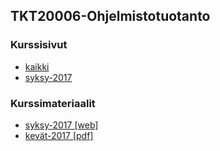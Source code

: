 ## TKT20006-Ohjelmistotuotanto

### Kurssisivut
* [kaikki](https://courses.helsinki.fi/fi/tkt20006/)
* [syksy-2017](https://courses.helsinki.fi/fi/tkt20006/119284702)

### Kurssimateriaalit
* [syksy-2017 [web]](https://github.com/mluukkai/ohjelmistotuotanto2017)
* [kevät-2017 [pdf]](https://github.com/cs-courseware-helsinki/TKT20006-Ohjelmistotuotanto/raw/master/TKT20006_luentomoniste_k17.pdf)